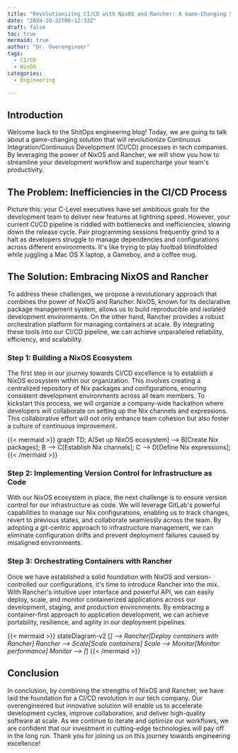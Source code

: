 ```yaml
---
title: "Revolutionizing CI/CD with NixOS and Rancher: A Game-Changing Solution for Tech Companies"
date: "2024-10-22T00:12:33Z"
draft: false
toc: true
mermaid: true
author: "Dr. Overengineer"
tags:
  - CI/CD
  - NixOS
categories:
  - Engineering

---
```


## Introduction

Welcome back to the ShitOps engineering blog! Today, we are going to talk about a game-changing solution that will revolutionize Continuous Integration/Continuous Development (CI/CD) processes in tech companies. By leveraging the power of NixOS and Rancher, we will show you how to streamline your development workflow and supercharge your team's productivity.

## The Problem: Inefficiencies in the CI/CD Process

Picture this: your C-Level executives have set ambitious goals for the development team to deliver new features at lightning speed. However, your current CI/CD pipeline is riddled with bottlenecks and inefficiencies, slowing down the release cycle. Pair programming sessions frequently grind to a halt as developers struggle to manage dependencies and configurations across different environments. It's like trying to play football blindfolded while juggling a Mac OS X laptop, a Gameboy, and a coffee mug.

## The Solution: Embracing NixOS and Rancher

To address these challenges, we propose a revolutionary approach that combines the power of NixOS and Rancher. NixOS, known for its declarative package management system, allows us to build reproducible and isolated development environments. On the other hand, Rancher provides a robust orchestration platform for managing containers at scale. By integrating these tools into our CI/CD pipeline, we can achieve unparalleled reliability, efficiency, and scalability.

### Step 1: Building a NixOS Ecosystem

The first step in our journey towards CI/CD excellence is to establish a NixOS ecosystem within our organization. This involves creating a centralized repository of Nix packages and configurations, ensuring consistent development environments across all team members. To kickstart this process, we will organize a company-wide hackathon where developers will collaborate on setting up the Nix channels and expressions. This collaborative effort will not only enhance team cohesion but also foster a culture of continuous improvement.

{{< mermaid >}}
graph TD;
    A[Set up NixOS ecosystem] --> B[Create Nix packages];
    B --> C[Establish Nix channels];
    C --> D[Define Nix expressions];
{{< /mermaid >}}

### Step 2: Implementing Version Control for Infrastructure as Code

With our NixOS ecosystem in place, the next challenge is to ensure version control for our infrastructure as code. We will leverage GitLab's powerful capabilities to manage our Nix configurations, enabling us to track changes, revert to previous states, and collaborate seamlessly across the team. By adopting a git-centric approach to infrastructure management, we can eliminate configuration drifts and prevent deployment failures caused by misaligned environments.

### Step 3: Orchestrating Containers with Rancher

Once we have established a solid foundation with NixOS and version-controlled our configurations, it's time to introduce Rancher into the mix. With Rancher's intuitive user interface and powerful API, we can easily deploy, scale, and monitor containerized applications across our development, staging, and production environments. By embracing a container-first approach to application development, we can achieve portability, resilience, and agility in our deployment pipelines.

{{< mermaid >}}
stateDiagram-v2
    [*] --> Rancher[Deploy containers with Rancher]
    Rancher --> Scale[Scale containers]
    Scale --> Monitor[Monitor performance]
    Monitor --> [*]
{{< /mermaid >}}

## Conclusion

In conclusion, by combining the strengths of NixOS and Rancher, we have laid the foundation for a CI/CD revolution in our tech company. Our overengineered but innovative solution will enable us to accelerate development cycles, improve collaboration, and deliver high-quality software at scale. As we continue to iterate and optimize our workflows, we are confident that our investment in cutting-edge technologies will pay off in the long run. Thank you for joining us on this journey towards engineering excellence!